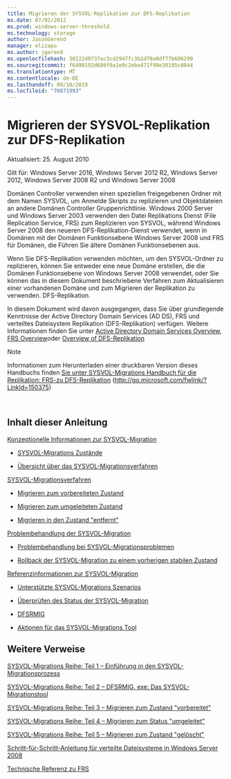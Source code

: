 ```yaml
---
title: Migrieren der SYSVOL-Replikation zur DFS-Replikation
ms.date: 07/02/2012
ms.prod: windows-server-threshold
ms.technology: storage
author: JasonGerend
manager: elizapo
ms.author: jgerend
ms.openlocfilehash: 30222d0737ac3cd2947fc3b2d70a0df77b606299
ms.sourcegitcommit: f6490192d686f0a1e0c2ebe471f98e30105c0844
ms.translationtype: MT
ms.contentlocale: de-DE
ms.lasthandoff: 09/10/2019
ms.locfileid: "70871993"
---
```

# <a name="migrate-sysvol-replication-to-dfs-replication"></a>Migrieren der SYSVOL-Replikation zur DFS-Replikation


Aktualisiert: 25. August 2010

Gilt für: Windows Server 2016, Windows Server 2012 R2, Windows Server 2012, Windows Server 2008 R2 und Windows Server 2008

Domänen Controller verwenden einen speziellen freigegebenen Ordner mit dem Namen SYSVOL, um Anmelde Skripts zu replizieren und Objektdateien an andere Domänen Controller Gruppenrichtlinie. Windows 2000 Server und Windows Server 2003 verwenden den Datei Replikations Dienst (File Replication Service, FRS) zum Replizieren von SYSVOL, während Windows Server 2008 den neueren DFS-Replikation-Dienst verwendet, wenn in Domänen mit der Domänen Funktionsebene Windows Server 2008 und FRS für Domänen, die Führen Sie ältere Domänen Funktionsebenen aus.

Wenn Sie DFS-Replikation verwenden möchten, um den SYSVOL-Ordner zu replizieren, können Sie entweder eine neue Domäne erstellen, die die Domänen Funktionsebene von Windows Server 2008 verwendet, oder Sie können das in diesem Dokument beschriebene Verfahren zum Aktualisieren einer vorhandenen Domäne und zum Migrieren der Replikation zu verwenden. DFS-Replikation.

In diesem Dokument wird davon ausgegangen, dass Sie über grundlegende Kenntnisse der Active Directory Domain Services (AD DS), FRS und verteiltes Dateisystem Replikation (DFS-Replikation) verfügen. Weitere Informationen finden Sie unter [Active Directory Domain Services Overview](http://go.microsoft.com/fwlink/?linkid=147787), [FRS Overview](http://go.microsoft.com/fwlink/?linkid=121763)oder [Overview of DFS-Replikation](http://go.microsoft.com/fwlink/?linkid=121762)


> [!NOTE]
> Informationen zum Herunterladen einer druckbaren Version dieses Handbuchs finden <a href="http://go.microsoft.com/fwlink/?linkid=150375">Sie unter SYSVOL-Migrations Handbuch für die Replikation: FRS-zu DFS-Replikation</a> (http://go.microsoft.com/fwlink/?LinkId=150375)
<br>


## <a name="in-this-guide"></a>Inhalt dieser Anleitung

[Konzeptionelle Informationen zur SYSVOL-Migration](https://docs.microsoft.com/previous-versions/windows/it-pro/windows-server-2008-R2-and-2008/dd640170(v=ws.10))

  - [SYSVOL-Migrations Zustände](https://docs.microsoft.com/previous-versions/windows/it-pro/windows-server-2008-R2-and-2008/dd641052(v=ws.10))  
      
  - [Übersicht über das SYSVOL-Migrationsverfahren](https://docs.microsoft.com/previous-versions/windows/it-pro/windows-server-2008-R2-and-2008/dd639809(v=ws.10))  
      

[SYSVOL-Migrationsverfahren](https://docs.microsoft.com/previous-versions/windows/it-pro/windows-server-2008-R2-and-2008/dd639860(v=ws.10))

  - [Migrieren zum vorbereiteten Zustand](https://docs.microsoft.com/previous-versions/windows/it-pro/windows-server-2008-R2-and-2008/dd641193(v=ws.10))  
      
  - [Migrieren zum umgeleiteten Zustand](https://docs.microsoft.com/previous-versions/windows/it-pro/windows-server-2008-R2-and-2008/dd641340(v=ws.10))  
      
  - [Migrieren in den Zustand "entfernt"](https://docs.microsoft.com/previous-versions/windows/it-pro/windows-server-2008-R2-and-2008/dd640254(v=ws.10))  
      

[Problembehandlung der SYSVOL-Migration](https://docs.microsoft.com/previous-versions/windows/it-pro/windows-server-2008-R2-and-2008/dd640395(v=ws.10))

  - [Problembehandlung bei SYSVOL-Migrationsproblemen](https://docs.microsoft.com/previous-versions/windows/it-pro/windows-server-2008-R2-and-2008/dd639976(v=ws.10))  
      
  - [Rollback der SYSVOL-Migration zu einem vorherigen stabilen Zustand](https://docs.microsoft.com/previous-versions/windows/it-pro/windows-server-2008-R2-and-2008/dd640509(v=ws.10))  
      

[Referenzinformationen zur SYSVOL-Migration](https://docs.microsoft.com/previous-versions/windows/it-pro/windows-server-2008-R2-and-2008/dd640293(v=ws.10))

  - [Unterstützte SYSVOL-Migrations Szenarios](https://docs.microsoft.com/previous-versions/windows/it-pro/windows-server-2008-R2-and-2008/dd639854(v=ws.10))  
      
  - [Überprüfen des Status der SYSVOL-Migration](https://docs.microsoft.com/previous-versions/windows/it-pro/windows-server-2008-R2-and-2008/dd639789(v=ws.10))  
      
  - [DFSRMIG](https://docs.microsoft.com/previous-versions/windows/it-pro/windows-server-2008-R2-and-2008/dd641227(v=ws.10))  
      
  - [Aktionen für das SYSVOL-Migrations Tool](https://docs.microsoft.com/previous-versions/windows/it-pro/windows-server-2008-R2-and-2008/dd639712(v=ws.10))  
      

## <a name="additional-references"></a>Weitere Verweise

[SYSVOL-Migrations Reihe: Teil 1 – Einführung in den SYSVOL-Migrationsprozess](http://go.microsoft.com/fwlink/?linkid=121756)

[SYSVOL-Migrations Reihe: Teil 2 – DFSRMIG. exe: Das SYSVOL-Migrationstool](http://go.microsoft.com/fwlink/?linkid=121757)

[SYSVOL-Migrations Reihe: Teil 3 – Migrieren zum Zustand "vorbereitet"](http://go.microsoft.com/fwlink/?linkid=121758)

[SYSVOL-Migrations Reihe: Teil 4 – Migrieren zum Status "umgeleitet"](http://go.microsoft.com/fwlink/?linkid=121759)

[SYSVOL-Migrations Reihe: Teil 5 – Migrieren zum Zustand "gelöscht"](http://go.microsoft.com/fwlink/?linkid=121760)

[Schritt-für-Schritt-Anleitung für verteilte Dateisysteme in Windows Server 2008](http://go.microsoft.com/fwlink/?linkid=85231)

[Technische Referenz zu FRS](http://go.microsoft.com/fwlink/?linkid=121764)


